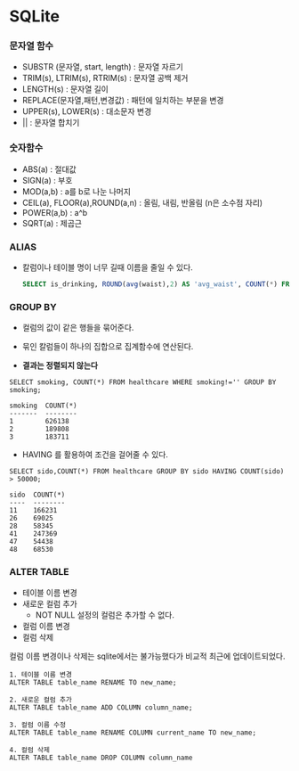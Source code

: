# SQLite



### 문자열 함수



- SUBSTR (문자열, start, length) : 문자열 자르기
- TRIM(s), LTRIM(s), RTRIM(s) : 문자열 공백 제거
- LENGTH(s) : 문자열 길이
- REPLACE(문자열,패턴,변경값) : 패턴에 일치하는 부분을 변경
- UPPER(s), LOWER(s) : 대소문자 변경
- || : 문자열 합치기



### 숫자함수

- ABS(a) : 절대값
- SIGN(a) : 부호
- MOD(a,b) : a를 b로 나눈 나머지
- CEIL(a), FLOOR(a),ROUND(a,n) : 올림, 내림, 반올림 (n은 소수점 자리)
- POWER(a,b) : a^b
- SQRT(a) : 제곱근



### ALIAS

- 칼럼이나 테이블 명이 너무 길때 이름을 줄일 수 있다.

  ```sql
  SELECT is_drinking, ROUND(avg(waist),2) AS 'avg_waist', COUNT(*) FROM healthcare WHERE is_drinking != '' GROUP BY is_drinking;
  ```

  

### GROUP BY



- 컬럼의 값이 같은 행들을 묶어준다.
- 묶인 칼럼들이 하나의 집합으로 집계함수에 연산된다.

- **결과는 정렬되지 않는다**

```sqlite
SELECT smoking, COUNT(*) FROM healthcare WHERE smoking!='' GROUP BY smoking;

smoking  COUNT(*)
-------  --------
1        626138
2        189808
3        183711
```



- HAVING 를 활용하여 조건을 걸어줄 수 있다.

```sqlite
SELECT sido,COUNT(*) FROM healthcare GROUP BY sido HAVING COUNT(sido) > 50000;

sido  COUNT(*)
----  --------
11    166231
26    69025
28    58345
41    247369
47    54438
48    68530
```



### ALTER TABLE



- 테이블 이름 변경
- 새로운 컬럼 추가 
  - NOT NULL 설정의 컬럼은 추가할 수 없다. 
- 컬럼 이름 변경
- 컬럼 삭제



컬럼 이름 변경이나 삭제는 sqlite에서는 불가능했다가 비교적 최근에 업데이트되었다.



```sqlite
1. 테이블 이름 변경
ALTER TABLE table_name RENAME TO new_name;

2. 새로운 컬럼 추가
ALTER TABLE table_name ADD COLUMN column_name;

3. 컬럼 이름 수정
ALTER TABLE table_name RENAME COLUMN current_name TO new_name;

4. 컬럼 삭제
ALTER TABLE table_name DROP COLUMN column_name
```



